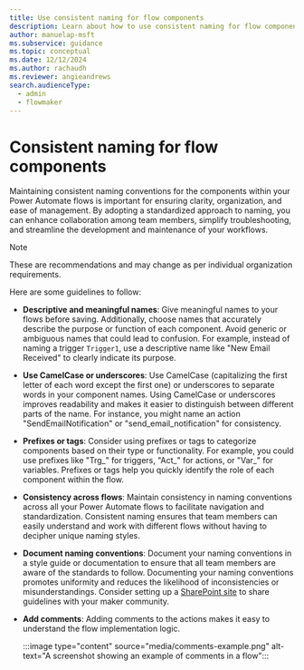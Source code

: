 ```yaml
---
title: Use consistent naming for flow components
description: Learn about how to use consistent naming for flow components
author: manuelap-msft
ms.subservice: guidance
ms.topic: conceptual
ms.date: 12/12/2024
ms.author: rachaudh
ms.reviewer: angieandrews
search.audienceType: 
  - admin
  - flowmaker
---
```


# Consistent naming for flow components

Maintaining consistent naming conventions for the components within your Power Automate flows is important for ensuring clarity, organization, and ease of management. By adopting a standardized approach to naming, you can enhance collaboration among team members, simplify troubleshooting, and streamline the development and maintenance of your workflows.

> [!NOTE]
> These are recommendations and may change as per individual organization requirements.

Here are some guidelines to follow:

- **Descriptive and meaningful names**: Give meaningful names to your flows before saving. Additionally, choose names that accurately describe the purpose or function of each component. Avoid generic or ambiguous names that could lead to confusion. For example, instead of naming a trigger `Trigger1`, use a descriptive name like "New Email Received" to clearly indicate its purpose.

- **Use CamelCase or underscores**: Use CamelCase (capitalizing the first letter of each word except the first one) or underscores to separate words in your component names. Using CamelCase or underscores improves readability and makes it easier to distinguish between different parts of the name. For instance, you might name an action "SendEmailNotification" or "send_email_notification" for consistency.

- **Prefixes or tags**: Consider using prefixes or tags to categorize components based on their type or functionality. For example, you could use prefixes like "Trg_" for triggers, "Act_" for actions, or "Var_" for variables. Prefixes or tags help you quickly identify the role of each component within the flow.

- **Consistency across flows**: Maintain consistency in naming conventions across all your Power Automate flows to facilitate navigation and standardization. Consistent naming ensures that team members can easily understand and work with different flows without having to decipher unique naming styles.

- **Document naming conventions**: Document your naming conventions in a style guide or documentation to ensure that all team members are aware of the standards to follow. Documenting your naming conventions promotes uniformity and reduces the likelihood of inconsistencies or misunderstandings. Consider setting up a [SharePoint site](/power-platform/guidance/adoption/wiki-community#create-a-power-platform-hub) to share guidelines with your maker community.

- **Add comments**: Adding comments to the actions makes it easy to understand the flow implementation logic.

    :::image type="content" source="media/comments-example.png" alt-text="A screenshot showing an example of comments in a flow":::
